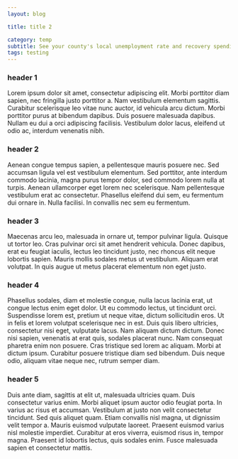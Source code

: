 ```yaml
---
layout: blog

title: title 2

category: temp
subtitle: See your county's local unemployment rate and recovery spending
tags: testing
---
```


### header 1

Lorem ipsum dolor sit amet, consectetur adipiscing elit. Morbi porttitor diam sapien, nec fringilla justo porttitor a. Nam vestibulum elementum sagittis. Curabitur scelerisque leo vitae nunc auctor, id vehicula arcu dictum. Morbi porttitor purus at bibendum dapibus. Duis posuere malesuada dapibus. Nullam eu dui a orci adipiscing facilisis. Vestibulum dolor lacus, eleifend ut odio ac, interdum venenatis nibh.

### header 2

Aenean congue tempus sapien, a pellentesque mauris posuere nec. Sed accumsan ligula vel est vestibulum elementum. Sed porttitor, ante interdum commodo lacinia, magna purus tempor dolor, sed commodo lorem nulla at turpis. Aenean ullamcorper eget lorem nec scelerisque. Nam pellentesque vestibulum erat ac consectetur. Phasellus eleifend dui sem, eu fermentum dui ornare in. Nulla facilisi. In convallis nec sem eu fermentum.

### header 3

Maecenas arcu leo, malesuada in ornare ut, tempor pulvinar ligula. Quisque ut tortor leo. Cras pulvinar orci sit amet hendrerit vehicula. Donec dapibus, erat eu feugiat iaculis, lectus leo tincidunt justo, nec rhoncus elit neque lobortis sapien. Mauris mollis sodales metus ut vestibulum. Aliquam erat volutpat. In quis augue ut metus placerat elementum non eget justo.

### header 4

Phasellus sodales, diam et molestie congue, nulla lacus lacinia erat, ut congue lectus enim eget dolor. Ut eu commodo lectus, ut tincidunt orci. Suspendisse lorem est, pretium ut neque vitae, dictum sollicitudin eros. Ut in felis et lorem volutpat scelerisque nec in est. Duis quis libero ultricies, consectetur nisi eget, vulputate lacus. Nam aliquam dictum dictum. Donec nisi sapien, venenatis at erat quis, sodales placerat nunc. Nam consequat pharetra enim non posuere. Cras tristique sed lorem ac aliquam. Morbi at dictum ipsum. Curabitur posuere tristique diam sed bibendum. Duis neque odio, aliquam vitae neque nec, rutrum semper diam.

### header 5

Duis ante diam, sagittis at elit ut, malesuada ultricies quam. Duis consectetur varius enim. Morbi aliquet ipsum auctor odio feugiat porta. In varius ac risus et accumsan. Vestibulum at justo non velit consectetur tincidunt. Sed quis aliquet quam. Etiam convallis nisl magna, ut dignissim velit tempor a. Mauris euismod vulputate laoreet. Praesent euismod varius nisl molestie imperdiet. Curabitur at eros viverra, euismod risus in, tempor magna. Praesent id lobortis lectus, quis sodales enim. Fusce malesuada sapien et consectetur mattis. 